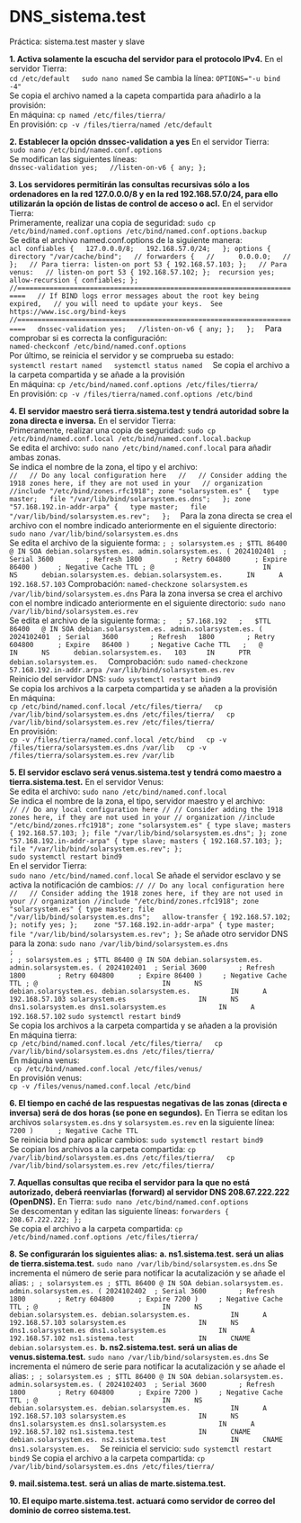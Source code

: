 # DNS_sistema.test
 Práctica: sistema.test master y slave

**1. Activa solamente la escucha del servidor para el protocolo IPv4.**
    En el servidor Tierra:  
        ```
        cd /etc/default  
        sudo nano named
        ``` 
        Se cambia la línea: `OPTIONS="-u bind -4"`   
    Se copia el archivo named a la capeta compartida para añadirlo a la provisión:  
        En máquina: `cp named /etc/files/tierra/`  
        En provisión: `cp -v /files/tierra/named /etc/default`  

**2. Establecer la opción dnssec-validation a yes**
    En el servidor Tierra:  
    `sudo nano /etc/bind/named.conf.options`  
    Se modifican las siguientes líneas:  
        ```
        dnssec-validation yes;  
        //listen-on-v6 { any; };  
        ```  

**3. Los servidores permitirán las consultas recursivas sólo a los ordenadores en la red 127.0.0.0/8 y en la red 192.168.57.0/24, para ello utilizarán la opción de listas de control de acceso o acl.**
    En el servidor Tierra:  
    Primeramente, realizar una copia de seguridad: `sudo cp /etc/bind/named.conf.options /etc/bind/named.conf.options.backup`  
    Se edita el archivo named.conf.options de la siguiente manera:  
    ```
    acl confiables {  
        127.0.0.0/8;  
        192.168.57.0/24;  
    };
    options {  
        directory "/var/cache/bind";  
        // forwarders {  
        //      0.0.0.0;  
        // };  
        // Para tierra:
        listen-on port 53 { 192.168.57.103; };  
        // Para venus:  
        // listen-on port 53 { 192.168.57.102; }; 
        recursion yes;  
        allow-recursion { confiables; };  
        //========================================================================  
        // If BIND logs error messages about the root key being expired,  
        // you will need to update your keys.  See https://www.isc.org/bind-keys  
        //========================================================================  
        dnssec-validation yes;  
        //listen-on-v6 { any; };  
    };  
    ```
    Para comprobar si es correcta la configuración:  
    `named-checkconf /etc/bind/named.conf.options`  
    Por último, se reinicia el servidor y se comprueba su estado:  
    ```
    systemctl restart named  
    systemctl status named  
    ```
    Se copia el archivo a la carpeta compartida y se añade a la provisión  
        En máquina: `cp /etc/bind/named.conf.options /etc/files/tierra/`  
        En provisión: `cp -v /files/tierra/named.conf.options /etc/bind`

**4. El servidor maestro será tierra.sistema.test y tendrá autoridad sobre la zona directa e inversa.**
    En el servidor Tierra:  
    Primeramente, realizar una copia de seguridad: `sudo cp /etc/bind/named.conf.local /etc/bind/named.conf.local.backup`  
    Se edita el archivo: `sudo nano /etc/bind/named.conf.local` para añadir ambas zonas.  
    Se indica el nombre de la zona, el tipo y el archivo:  
    ```
    //  
    // Do any local configuration here  
    //  
    // Consider adding the 1918 zones here, if they are not used in your  
    // organization  
    //include "/etc/bind/zones.rfc1918";
    zone "solarsystem.es" {  
        type master;  
        file "/var/lib/bind/solarsystem.es.dns";  
    };
    zone "57.168.192.in-addr-arpa" {  
        type master;  
        file "/var/lib/bind/solarsystem.es.rev";  
    };  
    ```
    Para la zona directa se crea el archivo con el nombre indicado anteriormente en el siguiente directorio: `sudo nano /var/lib/bind/solarsystem.es.dns`  
    Se edita el archivo de la siguiente forma:
    ```
    ;
    ; solarsystem.es
    ;
    $TTL 86400
    @ IN SOA debian.solarsystem.es. admin.solarsystem.es. (
        2024102401  ; Serial
        3600        ; Refresh
        1800        ; Retry
        604800      ; Expire
        86400 )     ; Negative Cache TTL
    ;
    @                           IN      NS      debian.solarsystem.es.
    debian.solarsystem.es.      IN      A       192.168.57.103
    ```
    Comprobación: `named-checkzone solarsystem.es /var/lib/bind/solarsystem.es.dns`
    Para la zona inversa se crea el archivo con el nombre indicado anteriormente en el siguiente directorio: `sudo nano /var/lib/bind/solarsystem.es.rev`  
    Se edita el archivo de la siguiente forma:
    ```
    ;  
    ; 57.168.192  
    ;  
    $TTL 86400  
    @ IN SOA debian.solarsystem.es. admin.solarsystem.es. (  
        2024102401  ; Serial  
        3600        ; Refresh  
        1800        ; Retry  
        604800      ; Expire  
        86400 )     ; Negative Cache TTL  
    ;  
    @       IN      NS      debian.solarsystem.es.  
    103     IN      PTR     debian.solarsystem.es.  
    ```
    Comprobación: `sudo named-checkzone 57.168.192.in-addr.arpa /var/lib/bind/solarsystem.es.rev`  
    Reinicio del servidor DNS: `sudo systemctl restart bind9`  
    Se copia los archivos a la carpeta compartida y se añaden a la provisión  
        En máquina:  
        ```
        cp /etc/bind/named.conf.local /etc/files/tierra/  
        cp /var/lib/bind/solarsystem.es.dns /etc/files/tierra/  
        cp /var/lib/bind/solarsystem.es.rev /etc/files/tierra/
        ```  
        En provisión:  
        ```
        cp -v /files/tierra/named.conf.local /etc/bind  
        cp -v /files/tierra/solarsystem.es.dns /var/lib  
        cp -v /files/tierra/solarsystem.es.rev /var/lib
        ```

**5. El servidor esclavo será venus.sistema.test y tendrá como maestro a tierra.sistema.test.**
    En el servidor Venus:  
    Se edita el archivo: `sudo nano /etc/bind/named.conf.local`  
    Se indica el nombre de la zona, el tipo, servidor maestro y el archivo:  
    ```
    //
    // Do any local configuration here
    //
    // Consider adding the 1918 zones here, if they are not used in your
    // organization
    //include "/etc/bind/zones.rfc1918";
    zone "solarsystem.es" {
        type slave;
        masters { 192.168.57.103; };
        file "/var/lib/bind/solarsystem.es.dns";
    };
    zone "57.168.192.in-addr-arpa" {
        type slave;
        masters { 192.168.57.103; };
        file "/var/lib/bind/solarsystem.es.rev";
    };
    ```  
    `sudo systemctl restart bind9`  
    En el servidor Tierra:  
    `sudo nano /etc/bind/named.conf.local`
    Se añade el servidor esclavo y se activa la notificación de cambios:
    ```
    //
    // Do any local configuration here
    //  
    // Consider adding the 1918 zones here, if they are not used in your
    // organization
    //include "/etc/bind/zones.rfc1918";
    zone "solarsystem.es" {
        type master;
        file "/var/lib/bind/solarsystem.es.dns";  
        allow-transfer { 192.168.57.102; };
        notify yes;
    };   
    zone "57.168.192.in-addr-arpa" {
        type master;
        file "/var/lib/bind/solarsystem.es.rev";
    };
    ```
    Se añade otro servidor DNS para la zona: `sudo nano /var/lib/bind/solarsystem.es.dns`  
    ```
    ;                                                                                              ;
    ; solarsystem.es
    ;
    $TTL 86400
    @ IN SOA debian.solarsystem.es. admin.solarsystem.es. (
            2024102401  ; Serial
            3600        ; Refresh
            1800        ; Retry
            604800      ; Expire
            86400 )     ; Negative Cache TTL
    ;
    @                               IN      NS      debian.solarsystem.es.
    debian.solarsystem.es.          IN      A       192.168.57.103
    solarsystem.es                  IN      NS      dns1.solarsystem.es
    dns1.solarsystem.es             IN      A       192.168.57.102
    ```
    `sudo systemctl restart bind9`  
    Se copia los archivos a la carpeta compartida y se añaden a la provisión  
        En máquina tierra:  
        ```
        cp /etc/bind/named.conf.local /etc/files/tierra/  
        cp /var/lib/bind/solarsystem.es.dns /etc/files/tierra/  
        ```  
        En máquina venus:  
        ``` 
        cp /etc/bind/named.conf.local /etc/files/venus/  
        ```  
        En provisión venus:  
        ```
        cp -v /files/venus/named.conf.local /etc/bind  
        ```

**6. El tiempo en caché de las respuestas negativas de las zonas (directa e inversa) será de dos horas (se pone en segundos).**
    En Tierra se editan los archivos `solarsystem.es.dns` y `solarsystem.es.rev` en la siguiente línea:  
        `7200 )      ; Negative Cache TTL`  
    Se reinicia bind para aplicar cambios: `sudo systemctl restart bind9`  
    Se copian los archivos a la carpeta compartida:
        ```
        cp /var/lib/bind/solarsystem.es.dns /etc/files/tierra/  
        cp /var/lib/bind/solarsystem.es.rev /etc/files/tierra/  
        ```  

**7. Aquellas consultas que reciba el servidor para la que no está autorizado, deberá reenviarlas (forward) al servidor DNS 208.67.222.222 (OpenDNS).**
    En Tierra:
        `sudo nano /etc/bind/named.conf.options`  
    Se descomentan y editan las siguiente líneas:
        ```
        forwarders {
            208.67.222.222;
        };
        ```  
    Se copia el archivo a la carpeta compartida:
        `cp /etc/bind/named.conf.options /etc/files/tierra/`  

**8. Se configurarán los siguientes alias:**
    **a. ns1.sistema.test. será un alias de tierra.sistema.test.**
    `sudo nano /var/lib/bind/solarsystem.es.dns`
    Se incrementa el número de serie para notificar la acutalización y se añade el alias:
    ```
    ;
    ; solarsystem.es
    ;
    $TTL 86400
    @ IN SOA debian.solarsystem.es. admin.solarsystem.es. (
        2024102402  ; Serial
        3600        ; Refresh
        1800        ; Retry
        604800      ; Expire
        7200 )     ; Negative Cache TTL
    ;
    @                               IN      NS      debian.solarsystem.es.
    debian.solarsystem.es.          IN      A       192.168.57.103
    solarsystem.es                  IN      NS      dns1.solarsystem.es
    dns1.solarsystem.es             IN      A       192.168.57.102
    ns1.sistema.test                IN      CNAME   debian.solarsystem.es.
    ```
    **b. ns2.sistema.test. será un alias de venus.sistema.test.**
    `sudo nano /var/lib/bind/solarsystem.es.dns`
    Se incrementa el número de serie para notificar la acutalización y se añade el alias:
    ```
    ;
    ; solarsystem.es
    ;
    $TTL 86400
    @ IN SOA debian.solarsystem.es. admin.solarsystem.es. (
        2024102403  ; Serial
        3600        ; Refresh
        1800        ; Retry
        604800      ; Expire
        7200 )     ; Negative Cache TTL
    ;
    @                               IN      NS      debian.solarsystem.es.
    debian.solarsystem.es.          IN      A       192.168.57.103
    solarsystem.es                  IN      NS      dns1.solarsystem.es
    dns1.solarsystem.es             IN      A       192.168.57.102
    ns1.sistema.test                IN      CNAME   debian.solarsystem.es.
    ns2.sistema.test                IN      CNAME   dns1.solarsystem.es.  
    ```
    Se reinicia el servicio:
        `sudo systemctl restart bind9`
    Se copia el archivo a la carpeta compartida:
        `cp /var/lib/bind/solarsystem.es.dns /etc/files/tierra/`

**9. mail.sistema.test. será un alias de marte.sistema.test.**



**10. El equipo marte.sistema.test. actuará como servidor de correo del dominio de correo sistema.test.**


